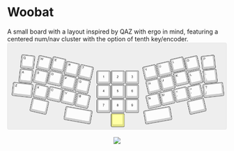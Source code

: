 # Woobat
A small board with a layout inspired by QAZ with ergo in mind, featuring a centered num/nav cluster with the option of tenth key/encoder. 
<img src="https://raw.githubusercontent.com/lurkcobain/Woobat/master/woobat.png">

<center>
  <img src="https://cdn.bulbagarden.net/upload/thumb/3/36/527Woobat.png/1200px-527Woobat.png">
</center>
